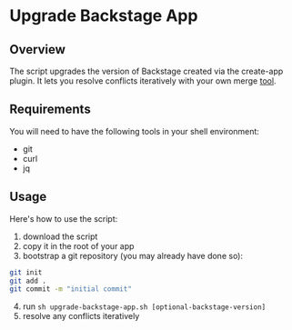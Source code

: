# Upgrade Backstage App

## Overview

The script upgrades the version of Backstage created via the create-app plugin. It lets you resolve conflicts iteratively with your own merge [tool](https://www.git-scm.com/docs/git-mergetool).

## Requirements

You will need to have the following tools in your shell environment:

- git
- curl
- jq

## Usage

Here's how to use the script:

1. download the script
2. copy it in the root of your app
3. bootstrap a git repository (you may already have done so):

```bash
git init
git add .
git commit -m "initial commit"
```

4. run `sh upgrade-backstage-app.sh [optional-backstage-version]`
5. resolve any conflicts iteratively
